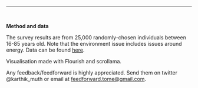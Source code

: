 <br /><hr><br />

<p class="text-body-2">

**Method and data**

The survey results are from 25,000 randomly-chosen individuals between 16-85 years old.
Note that the environment issue includes issues around energy.
Data can be found [here](https://www.gu.se/sites/default/files/2022-03/L%C3%A5ngsiktiga%20trender%20och%20viktiga%20samh%C3%A4llsproblem%20-%20Johan%20Martinsson_0.pdf).

Visualisation made with Flourish and scrollama.

Any feedback/feedforward is highly appreciated. Send them on twitter @karthik\_muth or email at feedforward.tome@gmail.com.
</p>
